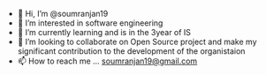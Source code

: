 - 👋 Hi, I’m @soumranjan19
- 👀 I’m interested in software engineering 
- 🌱 I’m currently learning and is in the 3year of IS 
- 💞️ I’m looking to collaborate on Open Source project and make my significant contribution to the development of the organistaion 
- 📫 How to reach me ... soumranjan19@gmail.com

<!---
soumranjan19/soumranjan19 is a ✨ special ✨ repository because its `README.md` (this file) appears on your GitHub profile.
You can click the Preview link to take a look at your changes.
--->
